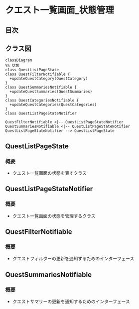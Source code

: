 # クエスト一覧画面_状態管理

## 目次

## クラス図
```mermaid
classDiagram
%% 状態
class QuestListPageState
class QuestFilterNotifiable {
  +updateQuestCategory(QuestCategory)
}
class QuestSummariesNotifiable {
  +updateQuestSummaries(QuestSummaries)
}
class QuestCategoriesNotifiable {
  +updateQuestCategories(QuestCategories)
}
class QuestListPageStateNotifier

QuestFilterNotifiable <|-- QuestListPageStateNotifier
QuestSummariesNotifiable <|-- QuestListPageStateNotifier
QuestListPageStateNotifier --> QuestListPageState
```

## QuestListPageState
### 概要
- クエスト一覧画面の状態を表すクラス

## QuestListPageStateNotifier
### 概要
- クエスト一覧画面の状態を管理するクラス

## QuestFilterNotifiable
### 概要
- クエストフィルターの更新を通知するためのインターフェース

## QuestSummariesNotifiable
### 概要
- クエストサマリーの更新を通知するためのインターフェース
